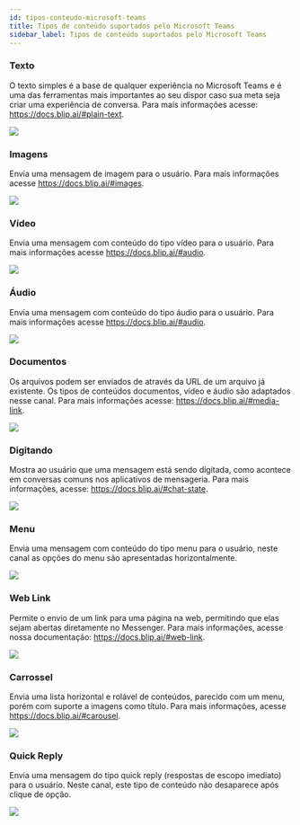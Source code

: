 ```yaml
---
id: tipos-conteudo-microsoft-teams
title: Tipos de conteúdo suportados pelo Microsoft Teams
sidebar_label: Tipos de conteúdo suportados pelo Microsoft Teams
---
```


### Texto

O texto simples é a base de qualquer experiência no Microsoft Teams e é uma das ferramentas mais importantes ao seu dispor caso sua meta seja criar uma experiência de conversa. Para mais informações acesse: https://docs.blip.ai/#plain-text.

![](/img/channels/microsoft-teams/tipos-conteudo-microsoft-teams-1.png)<br>

### Imagens

Envia uma mensagem de imagem para o usuário. Para mais informações acesse https://docs.blip.ai/#images.

![](/img/channels/microsoft-teams/tipos-conteudo-microsoft-teams-2.png)<br>

### Vídeo

Envia uma mensagem com conteúdo do tipo vídeo para o usuário. Para mais informações acesse https://docs.blip.ai/#audio.

![](/img/channels/microsoft-teams/tipos-conteudo-microsoft-teams-3.png)<br>

### Áudio

Envia uma mensagem com conteúdo do tipo áudio para o usuário. Para mais informações acesse https://docs.blip.ai/#audio.

![](/img/channels/microsoft-teams/tipos-conteudo-microsoft-teams-4.png)<br>

### Documentos

Os arquivos podem ser enviados de através da URL de um arquivo já existente. Os tipos de conteúdos documentos, vídeo e áudio são adaptados nesse canal. Para mais informações acesse: https://docs.blip.ai/#media-link.

![](/img/channels/microsoft-teams/tipos-conteudo-microsoft-teams-5.png)<br>

### Digitando

Mostra ao usuário que uma mensagem está sendo digitada, como acontece em conversas comuns nos aplicativos de mensageria. Para mais informações, acesse: https://docs.blip.ai/#chat-state.

![](/img/channels/microsoft-teams/tipos-conteudo-microsoft-teams-9.png)<br>

### Menu

Envia uma mensagem com conteúdo do tipo menu para o usuário, neste canal as opções do menu são apresentadas horizontalmente.

![](/img/channels/microsoft-teams/tipos-conteudo-microsoft-teams-6.png)<br>

### Web Link

Permite o envio de um link para uma página na web, permitindo que elas sejam abertas diretamente no Messenger. Para mais informações, acesse nossa documentação: https://docs.blip.ai/#web-link.

![](/img/channels/microsoft-teams/tipos-conteudo-microsoft-teams-7.png)<br>

### Carrossel

Envia uma lista horizontal e rolável de conteúdos, parecido com um menu, porém com suporte a imagens como título. Para mais informações, acesse https://docs.blip.ai/#carousel.

![](/img/channels/microsoft-teams/tipos-conteudo-microsoft-teams-8.png)<br>


### Quick Reply

Envia uma mensagem do tipo quick reply (respostas de escopo imediato) para o usuário. Neste canal, este tipo de conteúdo não desaparece após clique de opção.

![](/img/channels/microsoft-teams/tipos-conteudo-microsoft-teams-10.png)<br>